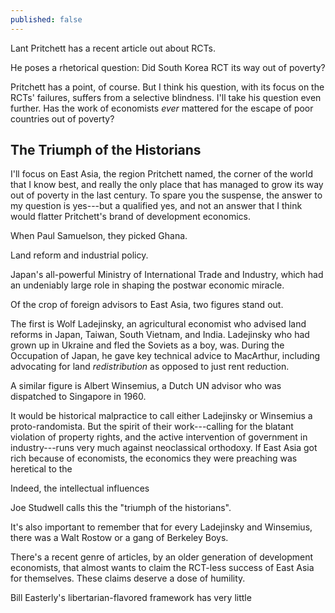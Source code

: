 ```yaml
---
published: false
---
```

Lant Pritchett has a recent article out about RCTs.

He poses a rhetorical question: Did South Korea RCT its way out of poverty?

Pritchett has a point, of course. But I think his question, with its focus on the RCTs' failures, suffers from a selective blindness. I'll take his question even further. Has the work of economists _ever_ mattered for the escape of poor countries out of poverty?

## The Triumph of the Historians

I'll focus on East Asia, the region Pritchett named, the corner of the world that I know best, and really the only place that has managed to grow its way out of poverty in the last century. To spare you the suspense, the answer to my question is yes---but a qualified yes, and not an answer that I think would flatter Pritchett's brand of development economics.

When Paul Samuelson, they picked Ghana.

Land reform and industrial policy.

Japan's all-powerful Ministry of International Trade and Industry, which had an undeniably large role in shaping the postwar economic miracle.

Of the crop of foreign advisors to East Asia, two figures stand out.

The first is Wolf Ladejinsky, an agricultural economist who advised land reforms in Japan, Taiwan, South Vietnam, and India. Ladejinsky who had grown up in Ukraine and fled the Soviets as a boy, was. During the Occupation of Japan, he gave key technical advice to MacArthur, including advocating for land _redistribution_ as opposed to just rent reduction.

A similar figure is Albert Winsemius, a Dutch UN advisor who was dispatched to Singapore in 1960. 

It would be historical malpractice to call either Ladejinsky or Winsemius a proto-randomista. But the spirit of their work---calling for the blatant violation of property rights, and the active intervention of government in industry---runs very much against neoclassical orthodoxy. If East Asia got rich because of economists, the economics they were preaching was heretical to the 

Indeed, the intellectual influences

Joe Studwell calls this the "triumph of the historians".


It's also important to remember that for every Ladejinsky and Winsemius, there was a Walt Rostow or a gang of Berkeley Boys.  




There's a recent genre of articles, by an older generation of development economists, that almost wants to claim the RCT-less success of East Asia for themselves. These claims deserve a dose of humility.

Bill Easterly's libertarian-flavored framework has very little